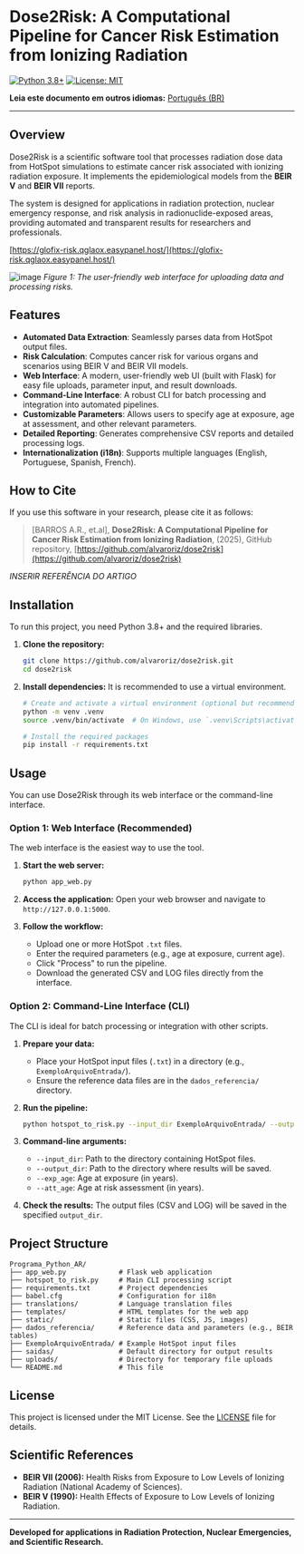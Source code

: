 # Dose2Risk: A Computational Pipeline for Cancer Risk Estimation from Ionizing Radiation

[![Python 3.8+](https://img.shields.io/badge/python-3.8+-blue.svg)](https://www.python.org/downloads/release/python-380/)
[![License: MIT](https://img.shields.io/badge/License-MIT-yellow.svg)](https://opensource.org/licenses/MIT) 

**Leia este documento em outros idiomas:** [Português (BR)](LEIAME.md)

---

## Overview

Dose2Risk is a scientific software tool that processes radiation dose data from HotSpot simulations to estimate cancer risk associated with ionizing radiation exposure. It implements the epidemiological models from the **BEIR V** and **BEIR VII** reports.

The system is designed for applications in radiation protection, nuclear emergency response, and risk analysis in radionuclide-exposed areas, providing automated and transparent results for researchers and professionals.


[https://glofix-risk.qglaox.easypanel.host/](https://glofix-risk.qglaox.easypanel.host/)


![image](https://github.com/user-attachments/assets/020d4523-50f5-4350-8867-038631c768c8)
*Figure 1: The user-friendly web interface for uploading data and processing risks.*

## Features

- **Automated Data Extraction**: Seamlessly parses data from HotSpot output files.
- **Risk Calculation**: Computes cancer risk for various organs and scenarios using BEIR V and BEIR VII models.
- **Web Interface**: A modern, user-friendly web UI (built with Flask) for easy file uploads, parameter input, and result downloads.
- **Command-Line Interface**: A robust CLI for batch processing and integration into automated pipelines.
- **Customizable Parameters**: Allows users to specify age at exposure, age at assessment, and other relevant parameters.
- **Detailed Reporting**: Generates comprehensive CSV reports and detailed processing logs.
- **Internationalization (i18n)**: Supports multiple languages (English, Portuguese, Spanish, French).

## How to Cite

If you use this software in your research, please cite it as follows:

> [BARROS A.R., et.al], **Dose2Risk: A Computational Pipeline for Cancer Risk Estimation from Ionizing Radiation**, (2025), GitHub repository, [https://github.com/alvaroriz/dose2risk](https://github.com/alvaroriz/dose2risk)

*INSERIR REFERÊNCIA DO ARTIGO*

## Installation

To run this project, you need Python 3.8+ and the required libraries.

1.  **Clone the repository:**
    ```bash
    git clone https://github.com/alvaroriz/dose2risk.git
    cd dose2risk
    ```

2.  **Install dependencies:**
    It is recommended to use a virtual environment.
    ```bash
    # Create and activate a virtual environment (optional but recommended)
    python -m venv .venv
    source .venv/bin/activate  # On Windows, use `.venv\Scripts\activate`

    # Install the required packages
    pip install -r requirements.txt
    ```

## Usage

You can use Dose2Risk through its web interface or the command-line interface.

### Option 1: Web Interface (Recommended)

The web interface is the easiest way to use the tool.

1.  **Start the web server:**
    ```bash
    python app_web.py
    ```

2.  **Access the application:**
    Open your web browser and navigate to `http://127.0.0.1:5000`.

3.  **Follow the workflow:**
    -   Upload one or more HotSpot `.txt` files.
    -   Enter the required parameters (e.g., age at exposure, current age).
    -   Click "Process" to run the pipeline.
    -   Download the generated CSV and LOG files directly from the interface.

### Option 2: Command-Line Interface (CLI)

The CLI is ideal for batch processing or integration with other scripts.

1.  **Prepare your data:**
    -   Place your HotSpot input files (`.txt`) in a directory (e.g., `ExemploArquivoEntrada/`).
    -   Ensure the reference data files are in the `dados_referencia/` directory.

2.  **Run the pipeline:**
    ```bash
    python hotspot_to_risk.py --input_dir ExemploArquivoEntrada/ --output_dir saidas/ --exp_age 10 --att_age 30
    ```

3.  **Command-line arguments:**
    -   `--input_dir`: Path to the directory containing HotSpot files.
    -   `--output_dir`: Path to the directory where results will be saved.
    -   `--exp_age`: Age at exposure (in years).
    -   `--att_age`: Age at risk assessment (in years).

4.  **Check the results:**
    The output files (CSV and LOG) will be saved in the specified `output_dir`.

## Project Structure

```
Programa_Python_AR/
├── app_web.py             # Flask web application
├── hotspot_to_risk.py     # Main CLI processing script
├── requirements.txt       # Project dependencies
├── babel.cfg              # Configuration for i18n
├── translations/          # Language translation files
├── templates/             # HTML templates for the web app
├── static/                # Static files (CSS, JS, images)
├── dados_referencia/      # Reference data and parameters (e.g., BEIR tables)
├── ExemploArquivoEntrada/ # Example HotSpot input files
├── saidas/                # Default directory for output results
├── uploads/               # Directory for temporary file uploads
└── README.md              # This file
```

## License

This project is licensed under the MIT License. See the [LICENSE](LICENSE) file for details.

## Scientific References

-   **BEIR VII (2006):** Health Risks from Exposure to Low Levels of Ionizing Radiation (National Academy of Sciences).
-   **BEIR V (1990):** Health Effects of Exposure to Low Levels of Ionizing Radiation.

---

**Developed for applications in Radiation Protection, Nuclear Emergencies, and Scientific Research.**
